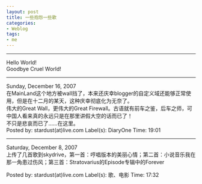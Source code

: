 ```yaml
---
layout: post
title: 一些抱怨一些歌
categories:
- Weblog
tags:
- me
---
```

**********
Hello World!    
Goodbye Cruel World!
**********
Sunday, December 16, 2007    
在MainLand这个地方被wall挡了，本来还庆幸blogger的自定义域还能够正常使用，但是在十二月的某天，这种庆幸彻底化为无奈了。    
伟大的Great Wall，更伟大的Great Firewall。古语就有前车之鉴，后车之师，可中国人看来真的永远只是在那里讲假大空的话而已了！    
不只是悲哀而已了……在这里。    
Posted by: stardust(at)live.com Label(s): DiaryOne Time: 19:01
**********
Saturday, December 8, 2007    
上传了几首歌到skydrive，第一首：哼唱版本的美丽心情；第二首：小说音乐我在那一角患过伤风；第三首：Stratovarius的Episode专辑中的Forever      
  
Posted by: stardust(at)live.com Label(s): 歌、电影 Time: 17:32